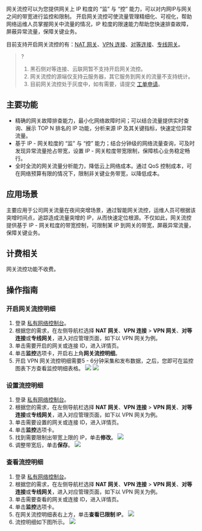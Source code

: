 网关流控可以为您提供网关上 IP 粒度的 “监” 与 “控” 能力，可以对内网IP与网关之间的带宽进行监控和限制。
开启网关流控可使流量管理精细化、可视化，帮助网络运维人员掌握网关中流量的情况，IP 粒度的限速能力帮助您快速排查故障，屏蔽异常流量，保障关键业务。

目前支持开启网关流控的有：[NAT 网关](https://cloud.tencent.com/document/product/552/18184)、[VPN 连接](https://cloud.tencent.com/document/product/554/19001)、[对等连接](https://cloud.tencent.com/document/product/553/18844)、[专线网关](https://cloud.tencent.com/document/product/216/79696)。
>?
>1. 黑石侧对等连接、云联网暂不支持开启网关流控。
>2. 网关流控的源端仅支持云服务器，其它服务到网关的流量不支持统计。
>3. 目前网关流控处于灰度中，如有需要，请提交 [工单申请](https://console.cloud.tencent.com/workorder/category)。
>

## 主要功能
- 精确的网关故障排查能力，最小化网络故障时间；可以结合流量提供实时查询、展示 TOP N 排名的 IP 功能，分析来源 IP 及其关键指标，快速定位异常流量。
- 基于 IP - 网关粒度的 “监” 与 “控” 能力；结合分钟级的网络流量查询，可及时发现异常流量抢占带宽，设置 IP - 网关粒度带宽限制，保障核心业务稳定畅行。
- 全时全流的网关流量分析能力，降低云上网络成本。通过 QoS 控制成本，可在网络预算有限的情况下，限制非关键业务带宽，以降低成本。

##  应用场景
主要应用于公司网关流量在夜间突增场景，通过智能网关流控，运维人员可根据该突增时间点，追踪造成流量突增的 IP，从而快速定位根源。不仅如此，网关流控提供基于 IP - 网关粒度的带宽控制，可限制某 IP 到网关的带宽，屏蔽异常流量，保障关键业务。

## 计费相关
网关流控功能不收费。

## 操作指南
### 开启网关流控明细
1. 登录 [私有网络控制台](https://console.cloud.tencent.com/vpc)。
2. 根据您的需求，在左侧导航栏选择 **NAT 网关**、**VPN 连接** > **VPN 网关**、**对等连接**或**专线网关**，进入对应管理页面，如下以 VPN 网关为例。
3. 单击需要开启的网关或连接 ID，进入详情页。
4. 单击**监控**选项卡，开启右上角**网关流控明细**。
5. 开启 VPN 网关流控明细需要5 - 6分钟采集和发布数据，之后，您即可在监控图表下方查看监控明细表格。
![](https://main.qcloudimg.com/raw/cc95464742237922020eb0a1a30e0e40.png)
![](https://qcloudimg.tencent-cloud.cn/raw/67da1c90f3438163930c19beae0d3b49.png)

### 设置流控明细
1. 登录 [私有网络控制台](https://console.cloud.tencent.com/vpc)。
2. 根据您的需求，在左侧导航栏选择 **NAT 网关**、**VPN 连接** > **VPN 网关**、**对等连接**或**专线网关**，进入对应管理页面，如下以 VPN 网关为例。
3. 单击需要设置的网关或连接 ID，进入详情页。
4. 单击**监控**选项卡。
5. 找到需要限制出带宽上限的 IP，单击**修改**。
![](https://main.qcloudimg.com/raw/2bd079662c98f343f85bd43ad664c718.png)
6. 调整带宽后，单击**保存**。
![](https://main.qcloudimg.com/raw/941945a5e29794f5034d8f05f76ec475.png)

### 查看流控明细
1. 登录 [私有网络控制台](https://console.cloud.tencent.com/vpc)。
2. 根据您的需求，在左侧导航栏选择 **NAT 网关**、**VPN 连接** > **VPN 网关**、**对等连接**或**专线网关**，进入对应管理页面，如下以 VPN 网关为例。
3. 单击需要查看的网关或连接 ID，进入详情页。
4. 单击**监控**选项卡。
5. 在网关流控明细表右上方，单击**查看已限制 IP**。
![](https://main.qcloudimg.com/raw/29d64306221cdc5a19264a4f568528cf.png)
6. 流控明细如下图所示。
![](https://main.qcloudimg.com/raw/95c6ef9674f126078069d4a9570b980a.png)
